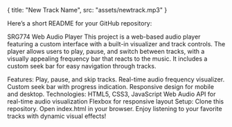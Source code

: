 { title: "New Track Name", src: "assets/newtrack.mp3" }

Here’s a short README for your GitHub repository:

SRG774 Web Audio Player
This project is a web-based audio player featuring a custom interface with a built-in visualizer and track controls. The player allows users to play, pause, and switch between tracks, with a visually appealing frequency bar that reacts to the music. It includes a custom seek bar for easy navigation through tracks.

Features:
Play, pause, and skip tracks.
Real-time audio frequency visualizer.
Custom seek bar with progress indication.
Responsive design for mobile and desktop.
Technologies:
HTML5, CSS3, JavaScript
Web Audio API for real-time audio visualization
Flexbox for responsive layout
Setup:
Clone this repository.
Open index.html in your browser.
Enjoy listening to your favorite tracks with dynamic visual effects!
